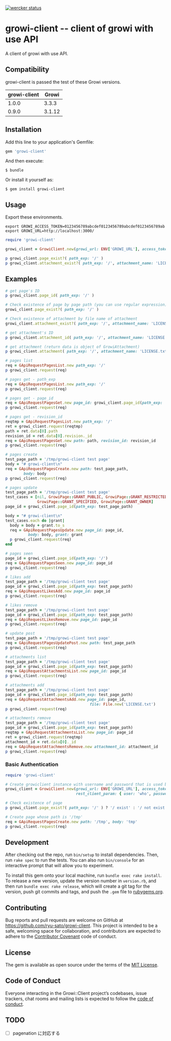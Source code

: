 [![wercker status](https://app.wercker.com/status/837aadfe3b9e25cf5aacd36ae2bdc6a4/s/master "wercker status")](https://app.wercker.com/project/byKey/837aadfe3b9e25cf5aacd36ae2bdc6a4)

# growi-client -- client of growi with use API

A client of growi with use API.

## Compatibility

growi-client is passed the test of these Growi versions.

|growi-client|Growi|
| --- | --- |
|1.0.0|3.3.3|
|0.9.0|3.1.12|

## Installation

Add this line to your application's Gemfile:

```ruby
gem 'growi-client'
```

And then execute:

    $ bundle

Or install it yourself as:

    $ gem install growi-client

## Usage

Export these environments.

```
export GROWI_ACCESS_TOKEN=0123456789abcdef0123456789abcdef0123456789ab
export GROWI_URL=http://localhost:3000/
```

```ruby
require 'growi-client'

growi_client = GrowiClient.new(growi_url: ENV['GROWI_URL'], access_token: ENV['GROWI_ACCESS_TOKEN'])

p growi_client.page_exist?( path_exp: '/' )
p growi_client.attachment_exist?( path_exp: '/', attachment_name: 'LICENSE.txt' )
```

## Examples

```ruby
# get page's ID
p growi_client.page_id( path_exp: '/' )
```

```ruby
# Check existence of page by page path (you can use regular expression)
growi_client.page_exist?( path_exp: '/' )
```

```ruby
# Check existence of attachment by file name of attachment
growi_client.attachment_exist?( path_exp: '/', attachment_name: 'LICENSE.txt' )
```

```ruby
# get attachment's ID
p growi_client.attachment_id( path_exp: '/', attachment_name: 'LICENSE.txt' )
```

```ruby
# get attachment (return data is object of GrowiAttachment)
p growi_client.attachment( path_exp: '/', attachment_name: 'LICENSE.txt' )
```

```ruby
# pages list
req = GApiRequestPagesList.new path_exp: '/'
p growi_client.request(req)
```

```ruby
# pages get - path_exp
req = GApiRequestPagesList.new path_exp: '/'
p growi_client.request(req)
```

```ruby
# pages get - page_id
req = GApiRequestPagesGet.new page_id: growi_client.page_id(path_exp: '/')
p growi_client.request(req)
```

```ruby
# pages get - revision_id
reqtmp = GApiRequestPagesList.new path_exp: '/'
ret = growi_client.request(reqtmp)
path = ret.data[0].path
revision_id = ret.data[0].revision._id
req = GApiRequestPagesGet.new path: path, revision_id: revision_id
p growi_client.request(req)
```

```ruby
# pages create
test_page_path = '/tmp/growi-client test page'
body = "# growi-client\n"
req = GApiRequestPagesCreate.new path: test_page_path,
        body: body
p growi_client.request(req)
```

```ruby
# pages update
test_page_path = '/tmp/growi-client test page'
test_cases = [nil, GrowiPage::GRANT_PUBLIC, GrowiPage::GRANT_RESTRICTED,
              GrowiPage::GRANT_SPECIFIED, GrowiPage::GRANT_OWNER]
page_id = growi_client.page_id(path_exp: test_page_path)

body = "# growi-client\n"
test_cases.each do |grant|
  body = body + grant.to_s
  req = GApiRequestPagesUpdate.new page_id: page_id,
          body: body, grant: grant
  p growi_client.request(req)
end
```

```ruby
# pages seen
page_id = growi_client.page_id(path_exp: '/')
req = GApiRequestPagesSeen.new page_id: page_id
p growi_client.request(req)
```

```ruby
# likes add
test_page_path = '/tmp/growi-client test page'
page_id = growi_client.page_id(path_exp: test_page_path)
req = GApiRequestLikesAdd.new page_id: page_id
p growi_client.request(req)
```

```ruby
# likes remove
test_page_path = '/tmp/growi-client test page'
page_id = growi_client.page_id(path_exp: test_page_path)
req = GApiRequestLikesRemove.new page_id: page_id
p growi_client.request(req)
```

```ruby
# update post
test_page_path = '/tmp/growi-client test page'
req = GApiRequestPagesUpdatePost.new path: test_page_path
p growi_client.request(req)
```


```ruby
# attachments list
test_page_path = '/tmp/growi-client test page'
page_id = growi_client.page_id(path_exp: test_page_path)
req = GApiRequestAttachmentsList.new page_id: page_id
p growi_client.request(req)
```

```ruby
# attachments add
test_page_path = '/tmp/growi-client test page'
page_id = growi_client.page_id(path_exp: test_page_path)
req = GApiRequestAttachmentsAdd.new page_id: page_id,
                                     file: File.new('LICENSE.txt')
p growi_client.request(req)
```

```ruby
# attachments remove
test_page_path = '/tmp/growi-client test page'
page_id = growi_client.page_id(path_exp: test_page_path)
reqtmp = GApiRequestAttachmentsList.new page_id: page_id
ret = growi_client.request(reqtmp)
attachment_id = ret.data[0]._id
req = GApiRequestAttachmentsRemove.new attachment_id: attachment_id
p growi_client.request(req)
```

### Basic Authentication

```ruby
require 'growi-client'

# Create growiclient instance with username and password that is used by basic authentication
growi_client = GrowiClient.new(growi_url: ENV['GROWI_URL'], access_token: ENV['GROWI_ACCESS_TOKEN'],
                               rest_client_param: { user: 'who', password: 'bar'})

# Check existence of page
p growi_client.page_exist?( path_exp: '/' ) ? '/ exist' : '/ not exist'

# Create page whose path is '/tmp'
req = GApiRequestPagesCreate.new path: '/tmp', body: 'tmp'
p growi_client.request(req)
```

## Development

After checking out the repo, run `bin/setup` to install dependencies. Then, run `rake spec` to run the tests. You can also run `bin/console` for an interactive prompt that will allow you to experiment.

To install this gem onto your local machine, run `bundle exec rake install`. To release a new version, update the version number in `version.rb`, and then run `bundle exec rake release`, which will create a git tag for the version, push git commits and tags, and push the `.gem` file to [rubygems.org](https://rubygems.org).

## Contributing

Bug reports and pull requests are welcome on GitHub at https://github.com/ryu-sato/growi-client. This project is intended to be a safe, welcoming space for collaboration, and contributors are expected to adhere to the [Contributor Covenant](http://contributor-covenant.org) code of conduct.

## License

The gem is available as open source under the terms of the [MIT License](http://opensource.org/licenses/MIT).

## Code of Conduct

Everyone interacting in the Growi::Client project’s codebases, issue trackers, chat rooms and mailing lists is expected to follow the [code of conduct](https://github.com/ryu-satgrowiwi-client/blob/master/CODE_OF_CONDUCT.md).

## TODO

- [ ] pagenation に対応する
